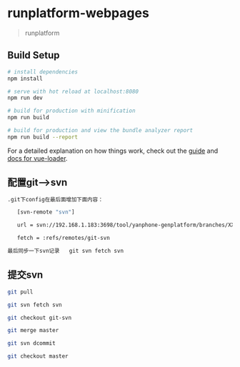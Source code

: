 # runplatform-webpages

> runplatform

## Build Setup

``` bash
# install dependencies
npm install

# serve with hot reload at localhost:8080
npm run dev

# build for production with minification
npm run build

# build for production and view the bundle analyzer report
npm run build --report
```

For a detailed explanation on how things work, check out the [guide](http://vuejs-templates.github.io/webpack/) and [docs for vue-loader](http://vuejs.github.io/vue-loader).


## 配置git-->svn

``` bash
.git下config在最后面增加下面内容：

   [svn-remote "svn"]

   url = svn://192.168.1.183:3698/tool/yanphone-genplatform/branches/XXXXXXXXXX(svn地址)

   fetch = :refs/remotes/git-svn

最后同步一下svn记录   git svn fetch svn
```


## 提交svn
``` bash
git pull

git svn fetch svn

git checkout git-svn

git merge master

git svn dcommit

git checkout master
```